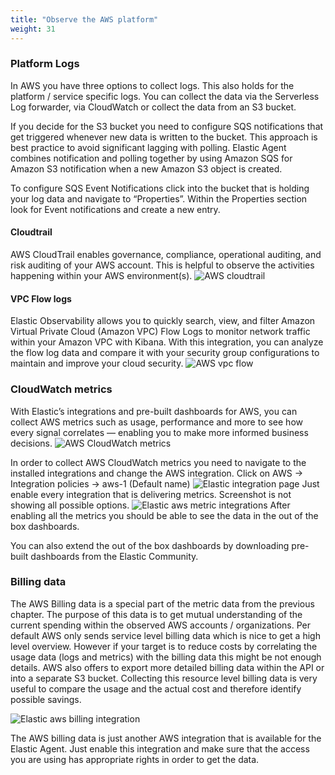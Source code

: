 ```yaml
---
title: "Observe the AWS platform"
weight: 31
---
```

### Platform Logs

In AWS you have three options to collect logs. This also holds for the platform / service specific logs. You can collect the data via the Serverless Log forwarder, via CloudWatch or collect the data from an S3 bucket.

If you decide for the S3 bucket you need to configure SQS notifications that get triggered whenever new data is written to the bucket. This approach is best practice to avoid significant lagging with polling. Elastic Agent combines notification and polling together by using Amazon SQS for Amazon S3 notification when a new Amazon S3 object is created.

To configure SQS Event Notifications click into the bucket that is holding your log data and navigate to “Properties”. Within the Properties section look for Event notifications and create a new entry.

#### Cloudtrail
AWS CloudTrail enables governance, compliance, operational auditing, and risk auditing of your AWS account. This is helpful to observe the activities happening within your AWS environment(s).
![AWS cloudtrail](/images/cloudtrail.png)

#### VPC Flow logs
Elastic Observability allows you to quickly search, view, and filter Amazon Virtual Private Cloud (Amazon VPC) Flow Logs to monitor network traffic within your Amazon VPC with Kibana. With this integration, you can analyze the flow log data and compare it with your security group configurations to maintain and improve your cloud security.
![AWS vpc flow](/images/vpc-flow.png)

### CloudWatch metrics
With Elastic’s integrations and pre-built dashboards for AWS, you can collect AWS metrics such as usage, performance and more to see how every signal correlates — enabling you to make more informed business decisions.
![AWS CloudWatch metrics](/images/metrics.png)

In order to collect AWS CloudWatch metrics you need to navigate to the installed integrations and change the AWS integration. Click on AWS → Integration policies → aws-1 (Default name)
![Elastic integration page](/images/integration-page.png)
Just enable every integration that is delivering metrics. Screenshot is not showing all possible options.
![Elastic aws metric integrations](/images/metric-integrations.png)
After enabling all the metrics you should be able to see the data in the out of the box dashboards.

You can also extend the out of the box dashboards by downloading pre-built dashboards from the Elastic Community.

### Billing data
The AWS Billing data is a special part of the metric data from the previous chapter. The purpose of this data is to get mutual understanding of the current spending within the observed AWS accounts / organizations.
Per default AWS only sends service level billing data which is nice to get a high level overview. However if your target is to reduce costs by correlating the usage data (logs and metrics) with the billing data this might be not enough details. AWS also offers to export more detailed billing data within the API or into a separate S3 bucket. Collecting this resource level billing data is very useful to compare the usage and the actual cost and therefore identify possible savings.

![Elastic aws billing integration](/images/billing-integration.png)

The AWS billing data is just another AWS integration that is available for the Elastic Agent. Just enable this integration and make sure that the access you are using has appropriate rights in order to get the data.

